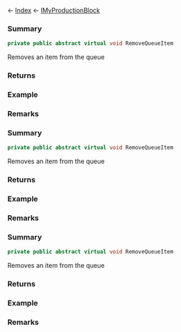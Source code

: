 ← [Index](Api-Index) ← [IMyProductionBlock](Sandbox.ModAPI.Ingame.IMyProductionBlock)

### Summary

```csharp
private public abstract virtual void RemoveQueueItem
```

Removes an item from the queue

### Returns

### Example

### Remarks

### Summary

```csharp
private public abstract virtual void RemoveQueueItem
```

Removes an item from the queue

### Returns

### Example

### Remarks

### Summary

```csharp
private public abstract virtual void RemoveQueueItem
```

Removes an item from the queue

### Returns

### Example

### Remarks

